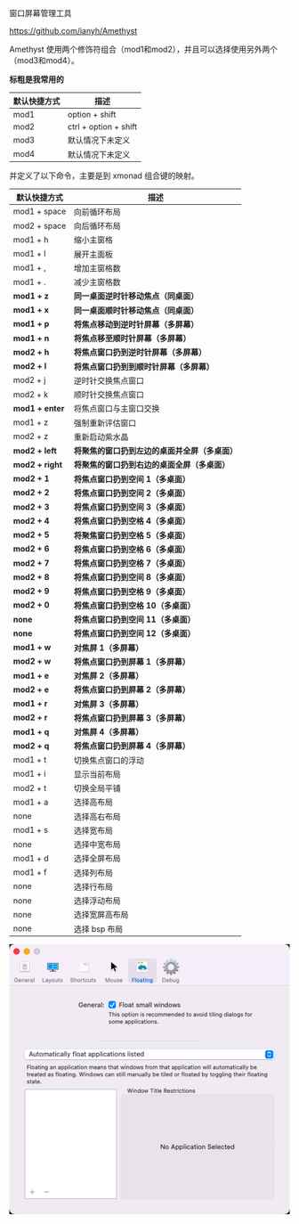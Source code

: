 窗口屏幕管理工具

https://github.com/ianyh/Amethyst

Amethyst 使用两个修饰符组合（mod1和mod2），并且可以选择使用另外两个（mod3和mod4）。

**标粗是我常用的**

| 默认快捷方式 | 描述                  |
| ------------ | --------------------- |
| mod1         | option + shift        |
| mod2         | ctrl + option + shift |
| mod3         | 默认情况下未定义      |
| mod4         | 默认情况下未定义      |

并定义了以下命令，主要是到 xmonad 组合键的映射。

| 默认快捷方式     | 描述                                           |
| ---------------- | ---------------------------------------------- |
| mod1 + space     | 向前循环布局                                   |
| mod2 + space     | 向后循环布局                                   |
| mod1 + h         | 缩小主窗格                                     |
| mod1 + l         | 展开主面板                                     |
| mod1 + ,         | 增加主窗格数                                   |
| mod1 + .         | 减少主窗格数                                   |
| **mod1 + z**     | **同一桌面逆时针移动焦点（同桌面）**           |
| **mod1 + x**     | **同一桌面顺时针移动焦点（同桌面）**           |
| **mod1 + p**     | **将焦点移动到逆时针屏幕（多屏幕）**           |
| **mod1 + n**     | **将焦点移至顺时针屏幕（多屏幕）**             |
| **mod2 + h**     | **将焦点窗口扔到逆时针屏幕（多屏幕）**         |
| **mod2 + l**     | **将焦点窗口扔到到顺时针屏幕（多屏幕）**       |
| mod2 + j         | 逆时针交换焦点窗口                             |
| mod2 + k         | 顺时针交换焦点窗口                             |
| **mod1 + enter** | 将焦点窗口与主窗口交换                         |
| mod1 + z         | 强制重新评估窗口                               |
| mod2 + z         | 重新启动紫水晶                                 |
| **mod2 + left**  | **将聚焦的窗口扔到左边的桌面并全屏（多桌面）** |
| **mod2 + right** | **将聚焦的窗口扔到右边的桌面全屏（多桌面）**   |
| **mod2 + 1**     | **将焦点窗口扔到空间 1（多桌面）**             |
| **mod2 + 2**     | **将焦点窗口扔到空间 2（多桌面）**             |
| **mod2 + 3**     | **将焦点窗口扔到空间 3（多桌面）**             |
| **mod2 + 4**     | **将焦点窗口扔到空格 4（多桌面）**             |
| **mod2 + 5**     | **将聚焦窗口扔到空格 5（多桌面）**             |
| **mod2 + 6**     | **将焦点窗口扔到空格 6（多桌面）**             |
| **mod2 + 7**     | **将焦点窗口扔到空格 7（多桌面）**             |
| **mod2 + 8**     | **将焦点窗口扔到空间 8（多桌面）**             |
| **mod2 + 9**     | **将焦点窗口扔到空格 9（多桌面）**             |
| **mod2 + 0**     | **将焦点窗口扔到空格 10（多桌面）**            |
| **none**         | **将焦点窗口扔到空间 11（多桌面）**            |
| **none**         | **将焦点窗口扔到空间 12（多桌面）**            |
| **mod1 + w**     | **对焦屏 1（多屏幕）**                         |
| **mod2 + w**     | **将焦点窗口扔到屏幕 1（多屏幕）**             |
| **mod1 + e**     | **对焦屏 2（多屏幕）**                         |
| **mod2 + e**     | **将焦点窗口扔到屏幕 2（多屏幕）**             |
| **mod1 + r**     | **对焦屏 3（多屏幕）**                         |
| **mod2 + r**     | **将焦点窗口扔到屏幕 3（多屏幕）**             |
| **mod1 + q**     | **对焦屏 4（多屏幕）**                         |
| **mod2 + q**     | **将焦点窗口扔到屏幕 4（多屏幕）**             |
| mod1 + t         | 切换焦点窗口的浮动                             |
| mod1 + i         | 显示当前布局                                   |
| mod2 + t         | 切换全局平铺                                   |
| mod1 + a         | 选择高布局                                     |
| none             | 选择高右布局                                   |
| mod1 + s         | 选择宽布局                                     |
| none             | 选择中宽布局                                   |
| mod1 + d         | 选择全屏布局                                   |
| mod1 + f         | 选择列布局                                     |
| none             | 选择行布局                                     |
| none             | 选择浮动布局                                   |
| none             | 选择宽屏高布局                                 |
| none             | 选择 bsp 布局                                  |



![img](./assets/1686105074679-5ec15f82-fc8b-4323-81db-3c259023a350.png)